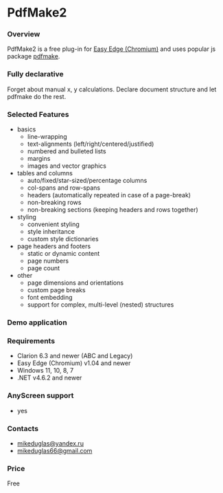# PdfMake2

### Overview
PdfMake2 is a free plug-in for [Easy Edge (Chromium)](http://www.ingasoftplus.com/ProductDetail.php?ProductID=304)
and uses popular js package [pdfmake](http://pdfmake.org).

### Fully declarative
Forget about manual x, y calculations. Declare document structure and let pdfmake do the rest.

### Selected Features
- basics
  - line-wrapping
  - text-alignments (left/right/centered/justified)
  - numbered and bulleted lists
  - margins
  - images and vector graphics
- tables and columns
  - auto/fixed/star-sized/percentage columns
  - col-spans and row-spans
  - headers (automatically repeated in case of a page-break)
  - non-breaking rows
  - non-breaking sections (keeping headers and rows together)
- styling
  - convenient styling
  - style inheritance
  - custom style dictionaries
- page headers and footers
  - static or dynamic content
  - page numbers
  - page count
- other
  - page dimensions and orientations
  - custom page breaks
  - font embedding
  - support for complex, multi-level (nested) structures

### Demo application

### Requirements
- Clarion 6.3 and newer (ABC and Legacy)
- Easy Edge (Chromium) v1.04 and newer
- Windows 11, 10, 8, 7
- .NET v4.6.2 and newer

### AnyScreen support
- yes

### Contacts
- <mikeduglas@yandex.ru>
- <mikeduglas66@gmail.com>

### Price
Free
